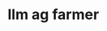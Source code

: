 <!--
 * @Author: hibana2077 hibana2077@gmail.com
 * @Date: 2024-05-06 10:43:57
 * @LastEditors: hibana2077 hibana2077@gmail.com
 * @LastEditTime: 2024-05-06 10:45:05
 * @FilePath: \llm-ag-farmer\README.md
 * @Description: 这是默认设置,请设置`customMade`, 打开koroFileHeader查看配置 进行设置: https://github.com/OBKoro1/koro1FileHeader/wiki/%E9%85%8D%E7%BD%AE
-->
# llm ag farmer